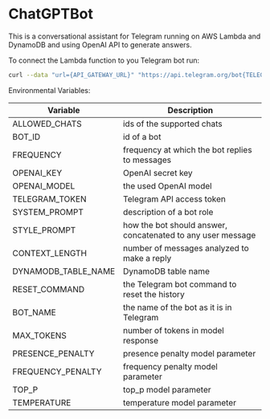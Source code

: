# ChatGPTBot

This is a conversational assistant for Telegram running on AWS Lambda and DynamoDB and using OpenAI API to generate answers.

To connect the Lambda function to you Telegram bot run:

```bash
curl --data "url={API_GATEWAY_URL}" "https://api.telegram.org/bot{TELEGRAM_TOKEN}/setWebhook"
```

Environmental Variables:

| Variable            | Description                                                 |
| ------------------- | ----------------------------------------------------------- |
| ALLOWED_CHATS       | ids of the supported chats                                  |
| BOT_ID              | id of a bot                                                 |
| FREQUENCY           | frequency at which the bot replies to messages              |
| OPENAI_KEY          | OpenAI secret key                                           |
| OPENAI_MODEL        | the used OpenAI model                                       |
| TELEGRAM_TOKEN      | Telegram API access token                                   |
| SYSTEM_PROMPT       | description of a bot role                                   |
| STYLE_PROMPT        | how the bot should answer, concatenated to any user message |
| CONTEXT_LENGTH      | number of messages analyzed to make a reply                 |
| DYNAMODB_TABLE_NAME | DynamoDB table name                                         |
| RESET_COMMAND       | the Telegram bot command to reset the history               |
| BOT_NAME            | the name of the bot as it is in Telegram                    |
| MAX_TOKENS          | number of tokens in model response                          |
| PRESENCE_PENALTY    | presence penalty model parameter                            |
| FREQUENCY_PENALTY   | frequency penalty model parameter                           |
| TOP_P               | top_p model parameter                                       |
| TEMPERATURE         | temperature model parameter                                 |

